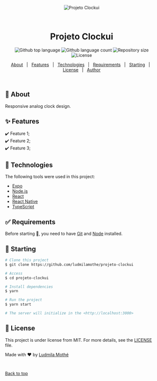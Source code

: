 <div align="center" id="top"> 
  <img src="./.github/clockuiprojec" alt="Projeto Clockui" />

&#xa0;

  <!-- <a href="https://projetoclockui.netlify.app">Demo</a> -->
</div>

<h1 align="center">Projeto Clockui</h1>

<p align="center">
  <img alt="Github top language" src="https://img.shields.io/github/languages/top/ludmilamothe/projeto-clockui?color=56BEB8">

  <img alt="Github language count" src="https://img.shields.io/github/languages/count/ludmilamothe/projeto-clockui?color=56BEB8">

  <img alt="Repository size" src="https://img.shields.io/github/repo-size/ludmilamothe/projeto-clockui?color=56BEB8">

  <img alt="License" src="https://img.shields.io/github/license/ludmilamothe/projeto-clockui?color=56BEB8">

  <!-- <img alt="Github issues" src="https://img.shields.io/github/issues/ludmilamothe/projeto-clockui?color=56BEB8" /> -->

  <!-- <img alt="Github forks" src="https://img.shields.io/github/forks/ludmilamothe/projeto-clockui?color=56BEB8" /> -->

  <!-- <img alt="Github stars" src="https://img.shields.io/github/stars/ludmilamothe/projeto-clockui?color=56BEB8" /> -->
</p>

<!-- Status -->

<!-- <h4 align="center">
🚀	Projeto Clockui finished 🚀
</h4>

<hr> -->

<p align="center">
  <a href="#dart-about">About</a> &#xa0; | &#xa0; 
  <a href="#sparkles-features">Features</a> &#xa0; | &#xa0;
  <a href="#rocket-technologies">Technologies</a> &#xa0; | &#xa0;
  <a href="#white_check_mark-requirements">Requirements</a> &#xa0; | &#xa0;
  <a href="#checkered_flag-starting">Starting</a> &#xa0; | &#xa0;
  <a href="#memo-license">License</a> &#xa0; | &#xa0;
  <a href="https://github.com/ludmilamothe" target="_blank">Author</a>
</p>

<br>

## :dart: About

Responsive analog clock design.

## :sparkles: Features

:heavy_check_mark: Feature 1;\
:heavy_check_mark: Feature 2;\
:heavy_check_mark: Feature 3;

## :rocket: Technologies

The following tools were used in this project:

- [Expo](https://expo.io/)
- [Node.js](https://nodejs.org/en/)
- [React](https://pt-br.reactjs.org/)
- [React Native](https://reactnative.dev/)
- [TypeScript](https://www.typescriptlang.org/)

## :white_check_mark: Requirements

Before starting :checkered_flag:, you need to have [Git](https://git-scm.com) and [Node](https://nodejs.org/en/) installed.

## :checkered_flag: Starting

```bash
# Clone this project
$ git clone https://github.com/ludmilamothe/projeto-clockui

# Access
$ cd projeto-clockui

# Install dependencies
$ yarn

# Run the project
$ yarn start

# The server will initialize in the <http://localhost:3000>
```

## :memo: License

This project is under license from MIT. For more details, see the [LICENSE](LICENSE.md) file.

Made with :heart: by <a href="https://github.com/ludmilamothe" target="_blank">Ludmila Mothé</a>

&#xa0;

<a href="#top">Back to top</a>
